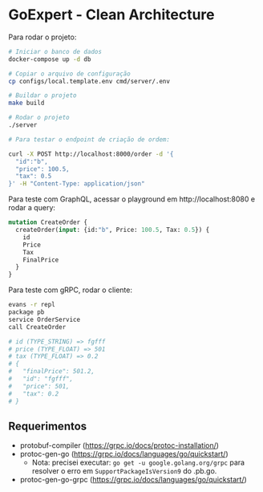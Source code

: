 # GoExpert - Clean Architecture

Para rodar o projeto:

```bash
# Iniciar o banco de dados
docker-compose up -d db

# Copiar o arquivo de configuração
cp configs/local.template.env cmd/server/.env

# Buildar o projeto
make build

# Rodar o projeto
./server

# Para testar o endpoint de criação de ordem:

curl -X POST http://localhost:8000/order -d '{
  "id":"b",
  "price": 100.5,
  "tax": 0.5
}' -H "Content-Type: application/json"
```

Para teste com GraphQL, acessar o playground em http://localhost:8080 e rodar a query:

```graphql
mutation CreateOrder {
  createOrder(input: {id:"b", Price: 100.5, Tax: 0.5}) {
    id
    Price
    Tax
    FinalPrice
  }
}
```

Para teste com gRPC, rodar o cliente:

```bash
evans -r repl
package pb
service OrderService
call CreateOrder

# id (TYPE_STRING) => fgfff
# price (TYPE_FLOAT) => 501
# tax (TYPE_FLOAT) => 0.2
# {
#   "finalPrice": 501.2,
#   "id": "fgfff",
#   "price": 501,
#   "tax": 0.2
# }
```


## Requerimentos

- protobuf-compiler (https://grpc.io/docs/protoc-installation/)
- protoc-gen-go (https://grpc.io/docs/languages/go/quickstart/)
  - Nota: precisei executar: `go get -u google.golang.org/grpc` para resolver o erro em `SupportPackageIsVersion9` do .pb.go.
- protoc-gen-go-grpc (https://grpc.io/docs/languages/go/quickstart/)